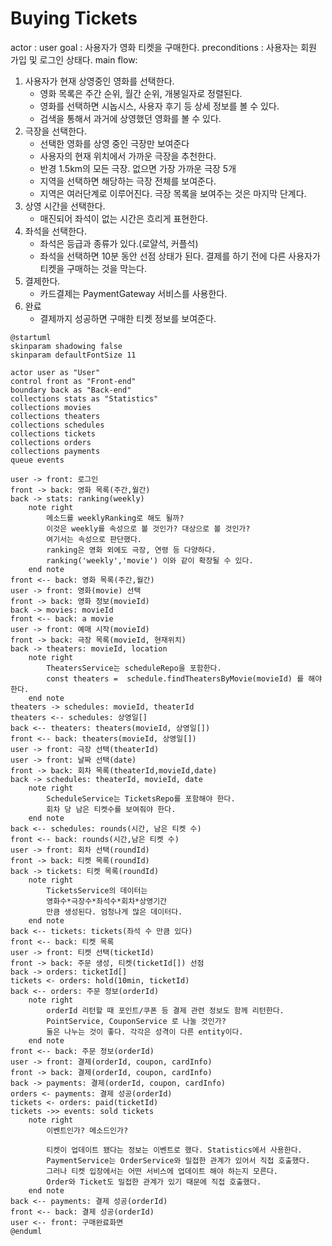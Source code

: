 # Buying Tickets

actor : user
goal : 사용자가 영화 티켓을 구매한다.
preconditions : 사용자는 회원 가입 및 로그인 상태다.
main flow:

1. 사용자가 현재 상영중인 영화를 선택한다.
    - 영화 목록은 주간 순위, 월간 순위, 개봉일자로 정렬된다.
    - 영화를 선택하면 시놉시스, 사용자 후기 등 상세 정보를 볼 수 있다.
    - 검색을 통해서 과거에 상영했던 영화를 볼 수 있다.
2. 극장을 선택한다.
    - 선택한 영화를 상영 중인 극장만 보여준다
    - 사용자의 현재 위치에서 가까운 극장을 추천한다.
    - 반경 1.5km의 모든 극장. 없으면 가장 가까운 극장 5개
    - 지역을 선택하면 해당하는 극장 전체를 보여준다.
    - 지역은 여러단계로 이루어진다. 극장 목록을 보여주는 것은 마지막 단계다.
3. 상영 시간을 선택한다.
    - 매진되어 좌석이 없는 시간은 흐리게 표현한다.
4. 좌석을 선택한다.
    - 좌석은 등급과 종류가 있다.(로얄석, 커플석)
    - 좌석을 선택하면 10분 동안 선점 상태가 된다. 결제를 하기 전에 다른 사용자가 티켓을 구매하는 것을 막는다.
5. 결제한다.
    - 카드결제는 PaymentGateway 서비스를 사용한다.
6. 완료
    - 결제까지 성공하면 구매한 티켓 정보를 보여준다.

```plantuml
@startuml
skinparam shadowing false
skinparam defaultFontSize 11

actor user as "User"
control front as "Front-end"
boundary back as "Back-end"
collections stats as "Statistics"
collections movies
collections theaters
collections schedules
collections tickets
collections orders
collections payments
queue events

user -> front: 로그인
front -> back: 영화 목록(주간,월간)
back -> stats: ranking(weekly)
    note right
        메소드를 weeklyRanking로 해도 될까?
        이것은 weekly를 속성으로 볼 것인가? 대상으로 볼 것인가?
        여기서는 속성으로 판단했다.
        ranking은 영화 외에도 극장, 연령 등 다양하다.
        ranking('weekly','movie') 이와 같이 확장될 수 있다.
    end note
front <-- back: 영화 목록(주간,월간)
user -> front: 영화(movie) 선택
front -> back: 영화 정보(movieId)
back -> movies: movieId
front <-- back: a movie
user -> front: 예매 시작(movieId)
front -> back: 극장 목록(movieId, 현재위치)
back -> theaters: movieId, location
    note right
        TheatersService는 scheduleRepo을 포함한다.
        const theaters =  schedule.findTheatersByMovie(movieId) 를 해야 한다.
    end note
theaters -> schedules: movieId, theaterId
theaters <-- schedules: 상영일[]
back <-- theaters: theaters(movieId, 상영일[])
front <-- back: theaters(movieId, 상영일[])
user -> front: 극장 선택(theaterId)
user -> front: 날짜 선택(date)
front -> back: 회차 목록(theaterId,movieId,date)
back -> schedules: theaterId, movieId, date
    note right
        ScheduleService는 TicketsRepo를 포함해야 한다.
        회차 당 남은 티켓수를 보여줘야 한다.
    end note
back <-- schedules: rounds(시간, 남은 티켓 수)
front <-- back: rounds(시간,남은 티켓 수)
user -> front: 회차 선택(roundId)
front -> back: 티켓 목록(roundId)
back -> tickets: 티켓 목록(roundId)
    note right
        TicketsService의 데이터는
        영화수*극장수*좌석수*회차*상영기간
        만큼 생성된다. 엄청나게 많은 데이터다.
    end note
back <-- tickets: tickets(좌석 수 만큼 있다)
front <-- back: 티켓 목록
user -> front: 티켓 선택(ticketId)
front -> back: 주문 생성, 티켓(ticketId[]) 선점
back -> orders: ticketId[]
tickets <- orders: hold(10min, ticketId)
back <-- orders: 주문 정보(orderId)
    note right
        orderId 리턴할 때 포인트/쿠폰 등 결제 관련 정보도 함께 리턴한다.
        PointService, CouponService 로 나눌 것인가?
        둘은 나누는 것이 좋다. 각각은 성격이 다른 entity이다.
    end note
front <-- back: 주문 정보(orderId)
user -> front: 결제(orderId, coupon, cardInfo)
front -> back: 결제(orderId, coupon, cardInfo)
back -> payments: 결제(orderId, coupon, cardInfo)
orders <- payments: 결제 성공(orderId)
tickets <- orders: paid(ticketId)
tickets ->> events: sold tickets
    note right
        이벤트인가? 메소드인가?

        티켓이 업데이트 됐다는 정보는 이벤트로 했다. Statistics에서 사용한다.
        PaymentService는 OrderService와 밀접한 관계가 있어서 직접 호출했다.
        그러나 티켓 입장에서는 어떤 서비스에 업데이트 해야 하는지 모른다.
        Order와 Ticket도 밀접한 관계가 있기 때문에 직접 호출했다.
    end note
back <-- payments: 결제 성공(orderId)
front <-- back: 결제 성공(orderId)
user <-- front: 구매완료화면
@enduml
```

